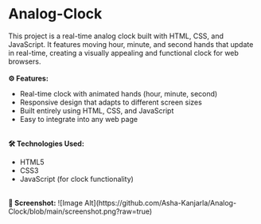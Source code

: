 # Analog-Clock
This project is a real-time analog clock built with HTML, CSS, and JavaScript. It features moving hour, minute, and second hands that update in real-time, creating a visually appealing and functional clock for web browsers.
<br><br>
<b>⚙️ Features:</b><ul>
  <li>Real-time clock with animated hands (hour, minute, second)</li>
  <li>Responsive design that adapts to different screen sizes</li>
  <li>Built entirely using HTML, CSS, and JavaScript</li>
  <li>Easy to integrate into any web page</li>
</ul>
<br>
<b>🛠️ Technologies Used:</b><ul>
<li>HTML5</li>
<li>CSS3</li>
<li>JavaScript (for clock functionality)</li>
</ul>
<br>
<b>📸 Screenshot:</b>
![Image Alt](https://github.com/Asha-Kanjarla/Analog-Clock/blob/main/screenshot.png?raw=true)
